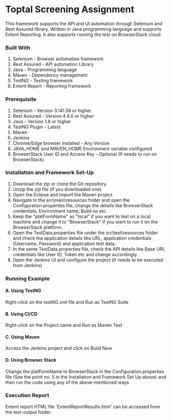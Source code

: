 # Toptal Screening Assignment

This framework supports the API and UI automation through Selenium and Rest Assured library. Written in Java programming language and supports Extent Reporting. It also supports running the test on BrowserStack cloud. 

### Built With

1. Selenium - Browser automation framework
2. Rest Assured - API automation Library
3. Java - Programming language
4. Maven - Dependency management
5. TestNG - Testing framework
6. Extent Report - Reporting framework

### Prerequisite 

1. Selenium - Version 3.141.59 or higher
2. Rest Assured - Version 4.4.0 or higher
3. Java - Version 1.8 or higher
4. TestNG Plugin - Latest
5. Maven
6. Jenkins
7. Chrome/Edge browser installed - Any Version
8. JAVA_HOME and MAVEN_HOME Environment variable configured
9. BrowserStack User ID and Access Key - Optional (If needs to run on BrowserStack)

### Installation and Framework Set-Up

1. Download the zip or clone the Git repository.
2. Unzip the zip file (if you downloaded one).
3. Open the Eclipse and Import the Maven project
4. Navigate to the src\main\resources folder and open the Configuration.properties file, change the details like BrowserStack credentials, Environment name, Build no etc.
5. Keep the "platFormName" as "local" if you want to test on a local machine and change it to "BrowserStack" if you want to run it on the BrowserStack platform.
6. Open the TestData.properties file under the src\test\resources folder and check the application details like URL, application credentials (Username, Password) and application test data.
7. In the same TestData.properties file, check the API details like Base URI, credentials like User ID, Token etc and change accordingly.
8. Open the Jenkins UI and configure the project (if needs to be executed from Jenkins)

### Running Example

#### A. Using TestNG
Right-click on the testNG.xml file and Run as TestNG Suite

#### B. Using CI/CD
Right-click on the Project name and Run as Maven Test

#### C. Using Maven
Access the Jenkins project and click on Build Now

#### D. Using Browser Stack
Change the platFormName to BrowserStack in the Configuration.properties file (See the point no. 5 in the Installation and Framework Set Up above) and then run the code using any of the above-mentioned ways

### Execution Report
Extent report HTML file 'ExtentReportResults.html' can be accessed from the test-output folder.
